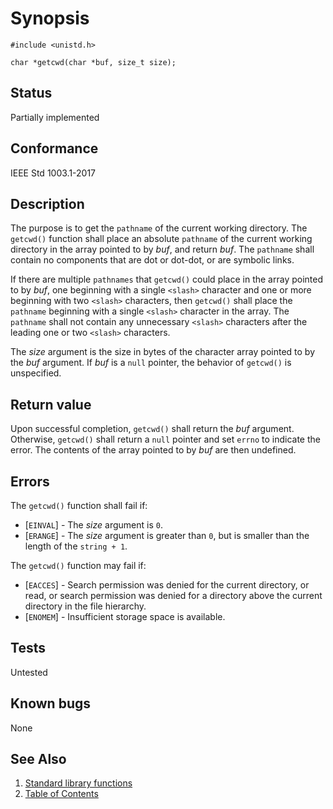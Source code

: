 # Synopsis

`#include <unistd.h>`

`char *getcwd(char *buf, size_t size);`

## Status

Partially implemented

## Conformance

IEEE Std 1003.1-2017

## Description

The purpose is to get the `pathname` of the current working directory. The `getcwd()` function shall place an absolute
`pathname` of the current working directory in the array pointed to by _buf_, and return _buf_. The `pathname` shall
contain no components that are dot or dot-dot, or are symbolic links.

If there are multiple `pathnames` that `getcwd()` could place in the array pointed to by _buf_, one beginning with a
single `<slash>` character and one or more beginning with two `<slash>` characters, then `getcwd()` shall place the
`pathname` beginning with a single `<slash>` character in the array. The `pathname` shall not contain any unnecessary
`<slash>` characters after the leading one or two `<slash>` characters.

The _size_ argument is the size in bytes of the character array pointed to by the _buf_ argument. If _buf_ is a `null`
pointer, the behavior of `getcwd()` is unspecified.

## Return value

Upon successful completion, `getcwd()` shall return the _buf_ argument. Otherwise, `getcwd()` shall return a `null`
pointer and set `errno` to indicate the error. The contents of the array pointed to by _buf_ are then undefined.

## Errors

The `getcwd()` function shall fail if:

* [`EINVAL`] - The _size_ argument is `0`.
* [`ERANGE`] - The _size_ argument is greater than `0`, but is smaller than the length of the `string + 1`.

The `getcwd()` function may fail if:

* [`EACCES`] - Search permission was denied for the current directory, or read, or search permission was denied for a
 directory above the current directory in the file hierarchy.
* [`ENOMEM`] - Insufficient storage space is available.

## Tests

Untested

## Known bugs

None

## See Also

1. [Standard library functions](../README.md)
2. [Table of Contents](../../../README.md)
